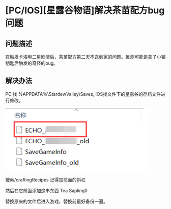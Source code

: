 # \[PC/IOS\][星露谷物语]解决茶苗配方bug问题
## 问题描述
在触发卡洛琳二星剧情后，茶苗配方第二天不送到家的问题。推测可能是拿了小镇钥匙后触发的奇怪的bug。
## 解决办法 
PC 找 %APPDATA%\StardewValley\Saves, IOS找文件下的星露谷的存档文件进行修改。

![](blog/img/536aeb9e1a8d738001ec510a12cae4e.png)

搜索/craftingRecipes
记得加前面的斜杠

然后在它前面添加这串东西
<item><key><string>Tea Sapling</string></key><value><int>0</int></value></item>

替换原来的文件后进入游戏，替换前最好备份一遍。